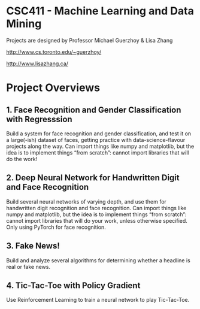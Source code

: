 # CSC411 - Machine Learning and Data Mining
Projects are designed by Professor Michael Guerzhoy & Lisa Zhang

http://www.cs.toronto.edu/~guerzhoy/

http://www.lisazhang.ca/

# Project Overviews
## 1. Face Recognition and Gender Classification with Regresssion
Build a system for face recognition and gender classification, and test it on a large(-ish) dataset of faces, getting practice with data-science-flavour projects along the way. Can import things like numpy and matplotlib, but the idea is to implement things “from scratch”: cannot import libraries that will do the work!

## 2. Deep Neural Network for Handwritten Digit and Face Recognition
Build several neural networks of varying depth, and use them for handwritten digit recognition and face recognition. Can import things like numpy and matplotlib, but the idea is to implement things “from scratch”: cannot import libraries that will do your work, unless otherwise specified. Only using PyTorch for face recognition.

## 3. Fake News!
Build and analyze several algorithms for determining whether a headline is real or fake news.

## 4. Tic-Tac-Toe with Policy Gradient
Use Reinforcement Learning to train a neural network to play Tic-Tac-Toe.
